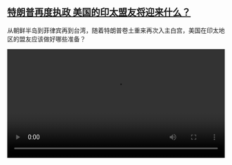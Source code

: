 <!--1731595624000-->
[特朗普再度执政 美国的印太盟友将迎来什么？](https://www.dw.com/zh/%E7%89%B9%E6%9C%97%E6%99%AE%E5%86%8D%E5%BA%A6%E6%89%A7%E6%94%BF%20%E7%BE%8E%E5%9B%BD%E7%9A%84%E5%8D%B0%E5%A4%AA%E7%9B%9F%E5%8F%8B%E5%B0%86%E8%BF%8E%E6%9D%A5%E4%BB%80%E4%B9%88%EF%BC%9F/a-70753878)
------

<p>从朝鲜半岛到菲律宾再到台湾，随着特朗普卷土重来再次入主白宫，美国在印太地区的盟友应该做好哪些准备？</small></p><video src="https://tvdownloaddw-a.akamaihd.net/vps/webvideos/CHI/2024/DWVG/DWVGCHI241111_trumpasiaCMSX_01ICW_AVC_1280x720.mp4" controls style="width:100%"></video>
